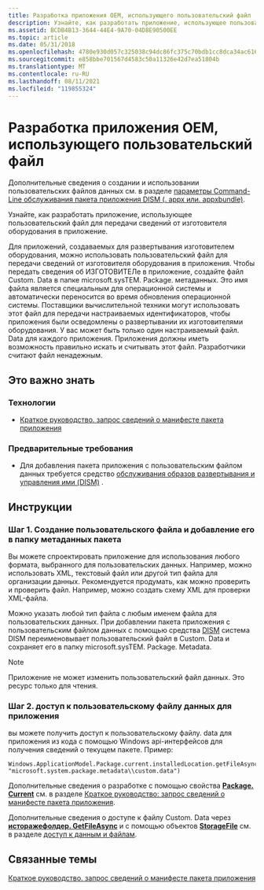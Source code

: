 ```yaml
---
title: Разработка приложения OEM, использующего пользовательский файл
description: Узнайте, как разработать приложение, использующее пользовательский файл для передачи сведений от изготовителя оборудования в приложение.
ms.assetid: BCDB4B13-3644-44E4-9A70-04D8E90500EE
ms.topic: article
ms.date: 05/31/2018
ms.openlocfilehash: 4780e930d057c325038c94dc86fc375c70bdb1cc8dca34ac6169436bc0f0e323
ms.sourcegitcommit: e858bbe701567d4583c50a11326e42d7ea51804b
ms.translationtype: MT
ms.contentlocale: ru-RU
ms.lasthandoff: 08/11/2021
ms.locfileid: "119855324"
---
```

# <a name="how-to-develop-an-oem-app-that-uses-a-custom-file"></a>Разработка приложения OEM, использующего пользовательский файл

Дополнительные сведения о создании и использовании пользовательских файлов данных см. в разделе [параметры Command-Line обслуживания пакета приложения DISM (. appx или. appxbundle)](/windows-hardware/manufacture/desktop/dism-app-package--appx-or-appxbundle--servicing-command-line-options).

Узнайте, как разработать приложение, использующее пользовательский файл для передачи сведений от изготовителя оборудования в приложение.

Для приложений, создаваемых для развертывания изготовителем оборудования, можно использовать пользовательский файл для передачи сведений от изготовителя оборудования в приложения. Чтобы передать сведения об ИЗГОТОВИТЕЛе в приложение, создайте файл Custom. Data в папке microsoft.sysTEM. Package. метаданных. Это имя файла является специальным для операционной системы и автоматически переносится во время обновления операционной системы. Поставщики вычислительной техники могут использовать этот файл для передачи настраиваемых идентификаторов, чтобы приложения были осведомлены о развертывании их изготовителями оборудования. У вас может быть только один настраиваемый файл. Data для каждого приложения. Приложения должны иметь возможность правильно искать и считывать этот файл. Разработчики считают файл ненадежным.

## <a name="what-you-need-to-know"></a>Это важно знать

### <a name="technologies"></a>Технологии

-   [Краткое руководство. запрос сведений о манифесте пакета приложения](how-to-query-package-identity-information.md)

### <a name="prerequisites"></a>Предварительные требования

-   Для добавления пакета приложения с пользовательским файлом данных требуется средство [обслуживания образов развертывания и управления ими (DISM)](/windows/desktop/Win7AppQual/dism-replaces-pkgmgr-peimg-and-intlconfg-tools) .

## <a name="instructions"></a>Инструкции

### <a name="step-1-create-custom-file-and-add-it-to-the-package-metadata-folder"></a>Шаг 1. Создание пользовательского файла и добавление его в папку метаданных пакета

Вы можете спроектировать приложение для использования любого формата, выбранного для пользовательских данных. Например, можно использовать XML, текстовый файл или другой тип файла для организации данных. Рекомендуется продумать, как можно проверить и проверить файл. Например, можно создать схему XML для проверки XML-файла.

Можно указать любой тип файла с любым именем файла для пользовательских данных. При добавлении пакета приложения с пользовательским файлом данных с помощью средства [DISM](/windows/desktop/Win7AppQual/dism-replaces-pkgmgr-peimg-and-intlconfg-tools) система DISM переименовывает пользовательский файл в Custom. Data и сохраняет его в папку microsoft.sysTEM. Package. Metadata.

> [!Note]  
> Приложение не может изменить пользовательский файл данных. Это ресурс только для чтения.

 

### <a name="step-2-access-the-custom-data-file-for-an-app"></a>Шаг 2. доступ к пользовательскому файлу данных для приложения

вы можете получить доступ к пользовательскому файлу. data для приложения из кода с помощью Windows api-интерфейсов для получения сведений о текущем пакете. Пример:

``` syntax
Windows.ApplicationModel.Package.current.installedLocation.getFileAsync(
"microsoft.system.package.metadata\\custom.data")
```

Дополнительные сведения о разработке с помощью свойства [**Package. Current**](/uwp/api/windows.applicationmodel.package.current) см. в разделе [Краткое руководство: запрос сведений о манифесте пакета приложения](how-to-query-package-identity-information.md).

Дополнительные сведения о доступе к файлу Custom. Data через [**исторажефолдер. GetFileAsync**](/uwp/api/windows.storage.istoragefolder.getfileasync) и с помощью объектов [**StorageFile**](/uwp/api/Windows.Storage.StorageFile) см. в разделе [доступ к данным и файлам](/previous-versions/windows/apps/hh464959(v=win.10)).

## <a name="related-topics"></a>Связанные темы

<dl> <dt>

[Краткое руководство. запрос сведений о манифесте пакета приложения](how-to-query-package-identity-information.md)
</dt> </dl>

 

 